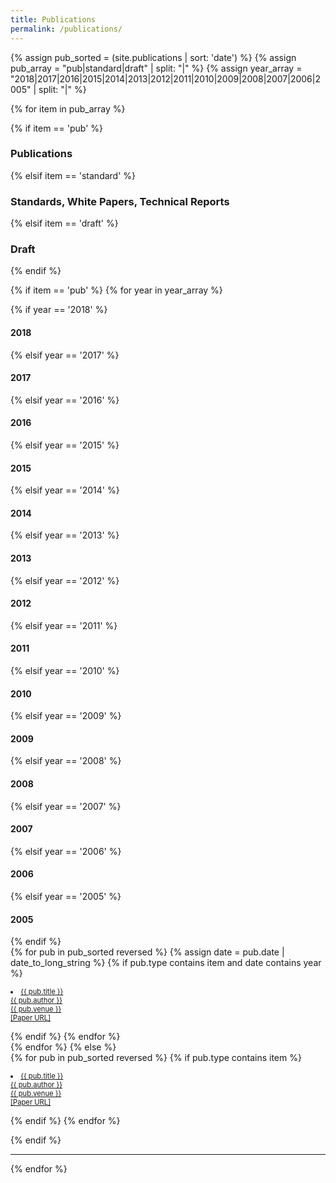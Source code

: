```yaml
---
title: Publications
permalink: /publications/
---
```


{% assign pub_sorted = (site.publications | sort: 'date') %}
{% assign pub_array = "pub|standard|draft" | split: "|" %}
{% assign year_array = "2018|2017|2016|2015|2014|2013|2012|2011|2010|2009|2008|2007|2006|2005" | split: "|" %}

{% for item in pub_array %}

<div class="pos_header">
{% if item == 'pub' %}
<h3>Publications</h3>
{% elsif item == 'standard' %}
<h3>Standards, White Papers, Technical Reports</h3>
{% elsif item == 'draft' %}
<h3>Draft</h3>
{% endif %}
</div>

{% if item == 'pub' %}
{% for year in year_array %}
<div class="pos_header">
{% if year == '2018' %}
    <h4>2018</h4>
{% elsif year == '2017' %}
    <h4>2017</h4>
{% elsif year == '2016' %}
    <h4>2016</h4>
{% elsif year == '2015' %}
    <h4>2015</h4>
{% elsif year == '2014' %}
    <h4>2014</h4>
{% elsif year == '2013' %}
    <h4>2013</h4>
{% elsif year == '2012' %}
    <h4>2012</h4>
{% elsif year == '2011' %}
    <h4>2011</h4>
{% elsif year == '2010' %}
    <h4>2010</h4>
{% elsif year == '2009' %}
    <h4>2009</h4>
{% elsif year == '2008' %}
    <h4>2008</h4>
{% elsif year == '2007' %}
    <h4>2007</h4>
{% elsif year == '2006' %}
    <h4>2006</h4>
{% elsif year == '2005' %}
    <h4>2005</h4>
{% endif %}
</div>
<div class="content list people" align="left">
{% for pub in pub_sorted reversed %}
{% assign date = pub.date | date_to_long_string %}
{% if pub.type contains item and date contains year %}
<div class="list-item-pub">
<p class="list-post-title" align="left">
<dl style="font-size:0.7rem;"><li><a class="name" href="{{ site.baseurl }}{{ pub.url }}">
{{ pub.title }}<br>{{ pub.author }}<br>{{ pub.venue }}</a><br><a href="{{ pub.paperurl }}">[Paper URL]</a></li></dl>
</p>
</div>
{% endif %}
{% endfor %}
</div>
{% endfor %}
{% else %}
<div class="content list people" align="left">
{% for pub in pub_sorted reversed %}
{% if pub.type contains item %}
<div class="list-item-pub">
<p class="list-post-title" align="left">
<dl style="font-size:0.7rem;"><li><a class="name" href="{{ site.baseurl }}{{ pub.url }}">
{{ pub.title }}<br>{{ pub.author }}<br>{{ pub.venue }}</a><br><a href="{{ pub.paperurl }}">[Paper URL]</a></li></dl>
</p>
</div>
{% endif %}
{% endfor %}
</div>

{% endif %}

<hr>
{% endfor %}
